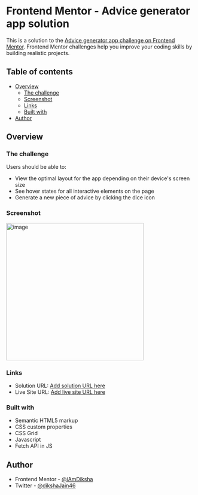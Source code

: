 # Frontend Mentor - Advice generator app solution

This is a solution to the [Advice generator app challenge on Frontend Mentor](https://www.frontendmentor.io/challenges/advice-generator-app-QdUG-13db). Frontend Mentor challenges help you improve your coding skills by building realistic projects.

## Table of contents

- [Overview](#overview)
  - [The challenge](#the-challenge)
  - [Screenshot](#screenshot)
  - [Links](#links)
  - [Built with](#built-with)
- [Author](#author)

## Overview

### The challenge

Users should be able to:

- View the optimal layout for the app depending on their device's screen size
- See hover states for all interactive elements on the page
- Generate a new piece of advice by clicking the dice icon

### Screenshot

<img width="367" alt="image" src="https://user-images.githubusercontent.com/89463068/182329634-33d00ad6-b2f3-4fff-ba7c-6da4681b435a.png">

### Links

- Solution URL: [Add solution URL here](https://your-solution-url.com)
- Live Site URL: [Add live site URL here](https://your-live-site-url.com)

### Built with

- Semantic HTML5 markup
- CSS custom properties
- CSS Grid
- Javascript
- Fetch API in JS 

## Author

- Frontend Mentor - [@iAmDiksha](https://www.frontendmentor.io/profile/iAmDiksha)
- Twitter - [@dikshaJain46](https://twitter.com/dikshaJain46)


